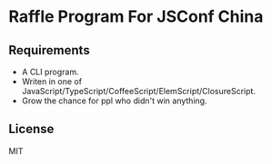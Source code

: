 # Raffle Program For JSConf China


## Requirements

* A CLI program.
* Writen in one of JavaScript/TypeScript/CoffeeScript/ElemScript/ClosureScript.
* Grow the chance for ppl who didn't win anything.

## License
MIT
